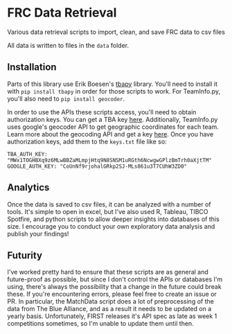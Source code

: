 # FRC Data Retrieval

Various data retrieval scripts to import, clean, and save FRC data to csv files

All data is written to files in the `data` folder.

## Installation

Parts of this library use Erik Boesen's [tbapy](http://github.com/frc1418/tbapy)
library. You'll need to install it with `pip install tbapy` in order for those
scripts to work. For TeamInfo.py, you'll also need to `pip install geocoder`.

In order to use the APIs these scripts access, you'll need to obtain
authorization keys. You can get a TBA key
[here](https://www.thebluealliance.com/account/). Additionally, TeamInfo.py uses
google's geocoder API to get geographic coordinates for each team. Learn more
about the geocoding API and get a key
[here](https://developers.google.com/maps/documentation/geocoding/get-api-key).
Once you have authorization keys, add them to the `keys.txt` file like so:

    TBA_AUTH_KEY: "MWx1TOGHBXq9z6MLwBBZaMLmpjHtq9N8SNSM1uRGth6NcwgwGPlzBmTrh0aXjtTM"
    GOOGLE_AUTH_KEY: "CoUnNf9rjohalGRkp2SJ-MLs861u3T7CUhW3ZD0"

## Analytics

Once the data is saved to csv files, it can be analyzed with a number of tools.
It's simple to open in excel, but I've also used R, Tableau, TIBCO Spotfire, and
python scripts to allow deeper insights into databases of this size. I encourage
you to conduct your own exploratory data analysis and publish your findings!

## Futurity

I've worked pretty hard to ensure that these scripts are as general and
future-proof as possible, but since I don't control the APIs or databases I'm
using, there's always the possibility that a change in the future could break
these. If you're encountering errors, please feel free to create an issue or PR.
In particular, the MatchData script does a lot of preprocessing of the data from
The Blue Alliance, and as a result it needs to be updated on a yearly basis.
Unfortunately, FIRST releases it's API spec as late as week 1 competitions
sometimes, so I'm unable to update them until then.
